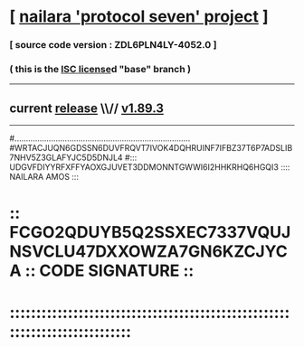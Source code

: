 
# [ [nailara 'protocol seven' project](http://nailara.network/) ]

### [ source code version : ZDL6PLN4LY-4052.0 ]

### ( this is the [ISC license](license)d "base" branch )
---
## current [release](https://github.com/nailara-technologies/protocol-7/releases) \\\\// [v1.89.3](https://github.com/nailara-technologies/protocol-7/releases/tag/v1.89.3)
---

#.............................................................................
#WRTACJUQN6GDSSN6DUVFRQVT7IVOK4DQHRUINF7IFBZ37T6P7ADSLIB7NHV5Z3GLAFYJC5D5DNJL4
#::: UDGVFDIYYRFXFFYAOXGJUVET3DDMONNTGWWI6I2HHKRHQ6HGQI3 :::: NAILARA AMOS :::
# :: FCGO2QDUYB5Q2SSXEC7337VQUJNSVCLU47DXXOWZA7GN6KZCJYCA :: CODE SIGNATURE ::
# ::::::::::::::::::::::::::::::::::::::::::::::::::::::::::::::::::::::::::::
